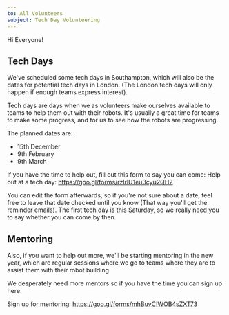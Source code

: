 ```yaml
---
to: All Volunteers
subject: Tech Day Volunteering
---
```


Hi Everyone!

## Tech Days

We've scheduled some tech days in Southampton, which will also be the dates for potential tech days in London. (The London tech days will only happen if enough teams express interest).

Tech days are days when we as volunteers make ourselves available to teams to help them out with their robots.
It's usually a great time for teams to make some progress, and for us to see how the robots are progressing.

The planned dates are:

- 15th December
- 9th February
- 9th March

If you have the time to help out, fill out this form to say you can come:
Help out at a tech day: https://goo.gl/forms/rzlrlU1eu3cyu2QH2

You can edit the form afterwards, so if you're not sure about a date, feel free to leave that date checked until you know (That way you'll get the reminder emails). The first tech day is this Saturday, so we really need you to say whether you can come by then.


## Mentoring

Also, if you want to help out more, we'll be starting mentoring in the new year, which are regular sessions where we go to teams where they are to assist them with their robot building.

We desperately need more mentors so if you have the time you can sign up here: 

Sign up for mentoring: https://goo.gl/forms/mhBuvCIWOB4sZXT73
